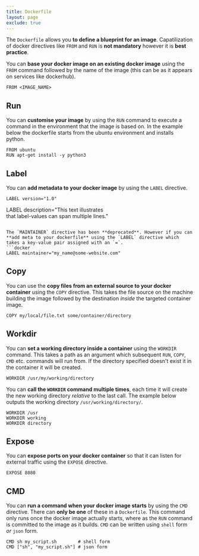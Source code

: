 ```yaml
---
title: Dockerfile
layout: page
exclude: true
---
```


The `Dockerfile` allows you **to define a blueprint for an image**. Capatilization of docker directives like `FROM` and `RUN` is **not mandatory** however it is **best practice**.

You can **base your docker image on an existing docker image** using the `FROM` command followed by the name of the image (this can be as it appears on services like dockerhub).
```docker
FROM <IMAGE_NAME>
```

## Run

You can **customise your image** by using the `RUN` command to execute a command in the environment that the image is based on. In the example below the dockerfile starts from the ubuntu environment and installs python.
```docker
FROM ubuntu
RUN apt-get install -y python3
```

## Label

You can **add metadata to your docker image** by using the `LABEL` directive.
```docker
LABEL version="1.0"
```
LABEL description="This text illustrates \
that label-values can span multiple lines."

```

The `MAINTAINER` directive has been **deprecated**. However if you can **add meta to your dockerfile** using the `LABEL` directive which takes a key-value pair assigned with an `=`.
```docker
LABEL maintainer="my_name@some-website.com"
```

## Copy

You can use the **copy files from an external source to your docker container** using the `COPY` directive. This takes the file source on the machine building the image followed by the destination *inside* the targeted container image.
```docker
COPY my/local/file.txt some/container/directory
```

## Workdir

You can **set a working directory inside a container** using the `WORKDIR` command. This takes a path as an argument which subsequent `RUN`, `COPY`, `CMD` etc. commands will run from. If the directory specified doesn't exist it in the container it will be created.
```docker
WORKDIR /usr/my/working/directory
```

You can **call the `WORKDIR` command multiple times**, each time it will create the new working directory *relative* to the last call. The example below outputs the working directory `/usr/working/directory/`.
```docker
WORKDIR /usr
WORKDIR working
WORKDIR directory
```

## Expose

You can **expose ports on your docker container** so that it can listen for external traffic using the `EXPOSE` directive.
```docker
EXPOSE 8080
```

## CMD

You can **run a command when your docker image starts** by using the `CMD` directive. There can **only be one** of these in a `Dockerfile`. This command only runs once the docker image actually starts, where as the `RUN` command is committed to the image as it builds. `CMD` can be written using `shell` form *or* `json` form.
```docker
CMD sh my_script.sh        # shell form
CMD ["sh", "my_script.sh"] # json form
```

<!--stackedit_data:
eyJoaXN0b3J5IjpbLTU4MDM2Mzg1NF19
-->